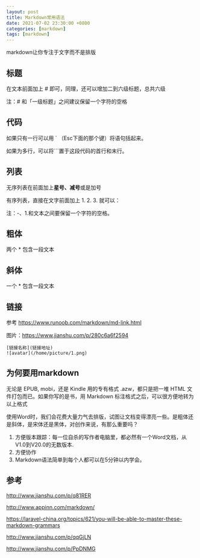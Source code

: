 ```yaml
---
layout: post
title: Markdown常用语法
date: 2021-07-02 23:30:00 +0800
categories: [markdown]
tags: [markdown]
---
```

markdown让你专注于文字而不是排版

## 标题

在文本前面加上 # 即可，同理，还可以增加二到六级标题，总共六级

注：# 和「一级标题」之间建议保留一个字符的空格

## 代码

如果只有一行可以用 ` （Esc下面的那个键）将语句括起来。

如果为多行，可以将```置于这段代码的首行和末行。

## 列表

无序列表在前面加上**星号、减号**或是加号

有序列表，直接在文字前面加上 1. 2. 3. 就可以：

注：-、1.和文本之间要保留一个字符的空格。

## 粗体

两个 * 包含一段文本

## 斜体

一个 * 包含一段文本

## 链接

参考 https://www.runoob.com/markdown/md-link.html

图片：https://www.jianshu.com/p/280c6a6f2594

```
[链接名称](链接地址)
![avatar](/home/picture/1.png)
```

## 为何要用markdown

无论是 EPUB, mobi，还是 Kindle 用的专有格式 .azw，都只是把一堆 HTML 文件打包而已。如果你写的是书，用 Markdown 标注格式之后，可以很方便地转为以上格式

使用Word时，我们会花费大量力气去排版，试图让文档变得漂亮一些。是粗体还是斜体，是宋体还是黑体，对创作来说，有那么重要吗？

1. 方便版本跟踪：每一位自杀的写作者电脑里，都必然有一个Word文档，从V1.0到V20.0的无数版本.
2. 方便协作
3. Markdown语法简单到每个人都可以在5分钟以内学会。

## 参考

http://www.jianshu.com/p/q81RER

http://www.appinn.com/markdown/

https://laravel-china.org/topics/621/you-will-be-able-to-master-these-markdown-grammars

http://www.jianshu.com/p/qqGjLN

http://www.jianshu.com/p/PpDNMG
